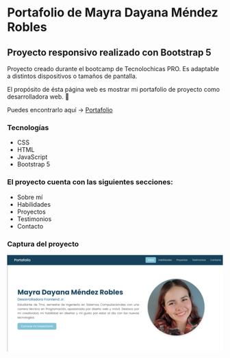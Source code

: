 # Portafolio de Mayra Dayana Méndez Robles
## Proyecto responsivo realizado con Bootstrap 5

Proyecto creado durante el bootcamp de Tecnolochicas PRO. Es adaptable a distintos dispositivos o tamaños de pantalla.

El propósito de ésta página web es mostrar mi portafolio de proyecto como desarrolladora web. 💙

Puedes encontrarlo aquí → [Portafolio](https://mayra1703.github.io)

### Tecnologías

* CSS
* HTML
* JavaScript
* Bootstrap 5

### El proyecto cuenta con las siguientes secciones:

* Sobre mí
* Habilidades
* Proyectos
* Testimonios
* Contacto

### Captura del proyecto
![Captura del Proyecto](/img/captura-portafolio.png)